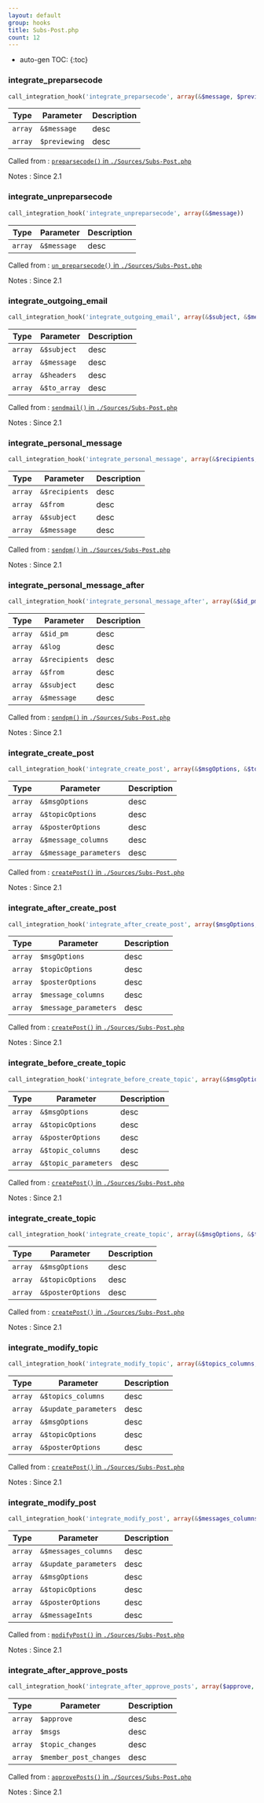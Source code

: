 ```yaml
---
layout: default
group: hooks
title: Subs-Post.php
count: 12
---
```

* auto-gen TOC:
{:toc}
### integrate_preparsecode

```php
call_integration_hook('integrate_preparsecode', array(&$message, $previewing))
```

Type|Parameter|Description
---|---|---
`array`|`&$message`|desc
`array`|`$previewing`|desc

Called from
: [`preparsecode()` in `./Sources/Subs-Post.php`](../docs/subs-post.html#preparsecode)

Notes
: Since 2.1

### integrate_unpreparsecode

```php
call_integration_hook('integrate_unpreparsecode', array(&$message))
```

Type|Parameter|Description
---|---|---
`array`|`&$message`|desc

Called from
: [`un_preparsecode()` in `./Sources/Subs-Post.php`](../docs/subs-post.html#un_preparsecode)

Notes
: Since 2.1

### integrate_outgoing_email

```php
call_integration_hook('integrate_outgoing_email', array(&$subject, &$message, &$headers, &$to_array))
```

Type|Parameter|Description
---|---|---
`array`|`&$subject`|desc
`array`|`&$message`|desc
`array`|`&$headers`|desc
`array`|`&$to_array`|desc

Called from
: [`sendmail()` in `./Sources/Subs-Post.php`](../docs/subs-post.html#sendmail)

Notes
: Since 2.1

### integrate_personal_message

```php
call_integration_hook('integrate_personal_message', array(&$recipients, &$from, &$subject, &$message))
```

Type|Parameter|Description
---|---|---
`array`|`&$recipients`|desc
`array`|`&$from`|desc
`array`|`&$subject`|desc
`array`|`&$message`|desc

Called from
: [`sendpm()` in `./Sources/Subs-Post.php`](../docs/subs-post.html#sendpm)

Notes
: Since 2.1

### integrate_personal_message_after

```php
call_integration_hook('integrate_personal_message_after', array(&$id_pm, &$log, &$recipients, &$from, &$subject, &$message))
```

Type|Parameter|Description
---|---|---
`array`|`&$id_pm`|desc
`array`|`&$log`|desc
`array`|`&$recipients`|desc
`array`|`&$from`|desc
`array`|`&$subject`|desc
`array`|`&$message`|desc

Called from
: [`sendpm()` in `./Sources/Subs-Post.php`](../docs/subs-post.html#sendpm)

Notes
: Since 2.1

### integrate_create_post

```php
call_integration_hook('integrate_create_post', array(&$msgOptions, &$topicOptions, &$posterOptions, &$message_columns, &$message_parameters))
```

Type|Parameter|Description
---|---|---
`array`|`&$msgOptions`|desc
`array`|`&$topicOptions`|desc
`array`|`&$posterOptions`|desc
`array`|`&$message_columns`|desc
`array`|`&$message_parameters`|desc

Called from
: [`createPost()` in `./Sources/Subs-Post.php`](../docs/subs-post.html#createpost)

Notes
: Since 2.1

### integrate_after_create_post

```php
call_integration_hook('integrate_after_create_post', array($msgOptions, $topicOptions, $posterOptions, $message_columns, $message_parameters))
```

Type|Parameter|Description
---|---|---
`array`|`$msgOptions`|desc
`array`|`$topicOptions`|desc
`array`|`$posterOptions`|desc
`array`|`$message_columns`|desc
`array`|`$message_parameters`|desc

Called from
: [`createPost()` in `./Sources/Subs-Post.php`](../docs/subs-post.html#createpost)

Notes
: Since 2.1

### integrate_before_create_topic

```php
call_integration_hook('integrate_before_create_topic', array(&$msgOptions, &$topicOptions, &$posterOptions, &$topic_columns, &$topic_parameters))
```

Type|Parameter|Description
---|---|---
`array`|`&$msgOptions`|desc
`array`|`&$topicOptions`|desc
`array`|`&$posterOptions`|desc
`array`|`&$topic_columns`|desc
`array`|`&$topic_parameters`|desc

Called from
: [`createPost()` in `./Sources/Subs-Post.php`](../docs/subs-post.html#createpost)

Notes
: Since 2.1

### integrate_create_topic

```php
call_integration_hook('integrate_create_topic', array(&$msgOptions, &$topicOptions, &$posterOptions))
```

Type|Parameter|Description
---|---|---
`array`|`&$msgOptions`|desc
`array`|`&$topicOptions`|desc
`array`|`&$posterOptions`|desc

Called from
: [`createPost()` in `./Sources/Subs-Post.php`](../docs/subs-post.html#createpost)

Notes
: Since 2.1

### integrate_modify_topic

```php
call_integration_hook('integrate_modify_topic', array(&$topics_columns, &$update_parameters, &$msgOptions, &$topicOptions, &$posterOptions))
```

Type|Parameter|Description
---|---|---
`array`|`&$topics_columns`|desc
`array`|`&$update_parameters`|desc
`array`|`&$msgOptions`|desc
`array`|`&$topicOptions`|desc
`array`|`&$posterOptions`|desc

Called from
: [`createPost()` in `./Sources/Subs-Post.php`](../docs/subs-post.html#createpost)

Notes
: Since 2.1

### integrate_modify_post

```php
call_integration_hook('integrate_modify_post', array(&$messages_columns, &$update_parameters, &$msgOptions, &$topicOptions, &$posterOptions, &$messageInts))
```

Type|Parameter|Description
---|---|---
`array`|`&$messages_columns`|desc
`array`|`&$update_parameters`|desc
`array`|`&$msgOptions`|desc
`array`|`&$topicOptions`|desc
`array`|`&$posterOptions`|desc
`array`|`&$messageInts`|desc

Called from
: [`modifyPost()` in `./Sources/Subs-Post.php`](../docs/subs-post.html#modifypost)

Notes
: Since 2.1

### integrate_after_approve_posts

```php
call_integration_hook('integrate_after_approve_posts', array($approve, $msgs, $topic_changes, $member_post_changes))
```

Type|Parameter|Description
---|---|---
`array`|`$approve`|desc
`array`|`$msgs`|desc
`array`|`$topic_changes`|desc
`array`|`$member_post_changes`|desc

Called from
: [`approvePosts()` in `./Sources/Subs-Post.php`](../docs/subs-post.html#approveposts)

Notes
: Since 2.1

